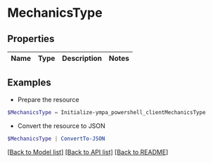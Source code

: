 # MechanicsType
## Properties

Name | Type | Description | Notes
------------ | ------------- | ------------- | -------------

## Examples

- Prepare the resource
```powershell
$MechanicsType = Initialize-ympa_powershell_clientMechanicsType 
```

- Convert the resource to JSON
```powershell
$MechanicsType | ConvertTo-JSON
```

[[Back to Model list]](../README.md#documentation-for-models) [[Back to API list]](../README.md#documentation-for-api-endpoints) [[Back to README]](../README.md)

